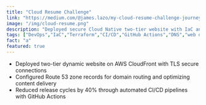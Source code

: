 ```yaml
---
title: "Cloud Resume Challenge"
link: "https://medium.com/@james.lazo/my-cloud-resume-challenge-journey-cde1f5dca18b"
image: "/img/cloud-resume.png"
description: "Deployed secure Cloud Native two-tier website with IaC and CI/CD"
tags: ["DevOps","IaC","Terraform","CI/CD","GitHub Actions","DNS","web development","VPC","serverless","microstacks"]
fact: "a"
featured: true
---
```


- Deployed two-tier dynamic website on AWS CloudFront with TLS secure connections
- Configured Route 53 zone records for domain routing and optimizing content delivery
- Reduced release cycles by 40% through automated CI/CD pipelines with GitHub Actions

